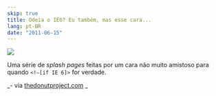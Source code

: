 ```yaml
---
skip: true
title: Odeia o IE6? Eu também, mas esse cara...
lang: pt-BR
date: "2011-06-15"
---
```


![](http://25.media.tumblr.com/tumblr_lmrd8c4XkX1qedkdbo1_500.jpg)

Uma série de _splash pages_ feitas por um cara não muito amistoso para quando `<!—[if IE 6]>` for verdade.

_- via [thedonutproject.com](http://www.thedonutproject.com/inspiration/overly-judgemental-ie6-splash-pages/) _
